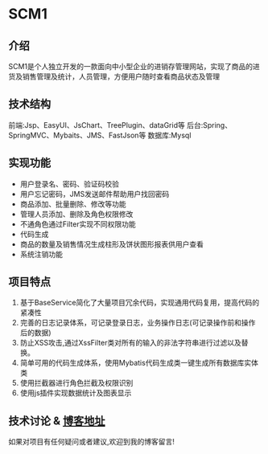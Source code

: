 # SCM1

## 介绍
SCM1是个人独立开发的一款面向中小型企业的进销存管理网站，实现了商品的进货及销售管理及统计，人员管理，方便用户随时查看商品状态及管理

## 技术结构
前端:Jsp、EasyUI、JsChart、TreePlugin、dataGrid等
后台:Spring、SpringMVC、Mybaits、JMS、FastJson等
数据库:Mysql

## 实现功能
* 用户登录名、密码、验证码校验
* 用户忘记密码，JMS发送邮件帮助用户找回密码
* 商品添加、批量删除、修改等功能
* 管理人员添加、删除及角色权限修改
* 不通角色通过Filter实现不同权限功能
* 代码生成
* 商品的数量及销售情况生成柱形及饼状图形报表供用户查看
* 系统注销功能

## 项目特点
1. 基于BaseService简化了大量项目冗余代码，实现通用代码复用，提高代码的紧凑性
2. 完善的日志记录体系，可记录登录日志，业务操作日志(可记录操作前和操作后的数据)
3. 防止XSS攻击,通过XssFilter类对所有的输入的非法字符串进行过滤以及替换。
8. 简单可用的代码生成体系，使用Mybatis代码生成类一键生成所有数据库实体类
9. 使用拦截器进行角色拦截及权限识别
10. 使用js插件实现数据统计及图表显示

## 技术讨论 & [博客地址](http://www.jacknolfskin.top/)

如果对项目有任何疑问或者建议,欢迎到我的博客留言!
